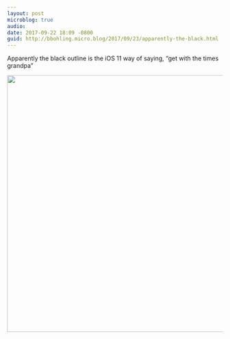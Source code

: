 ```yaml
---
layout: post
microblog: true
audio: 
date: 2017-09-22 18:09 -0800
guid: http://bbohling.micro.blog/2017/09/23/apparently-the-black.html
---
```

Apparently the black outline is the iOS 11 way of saying, “get with the times grandpa”

<img src="http://bbohling.micro.blog/uploads/2017/982bd009cd.jpg" width="599" height="600" />
